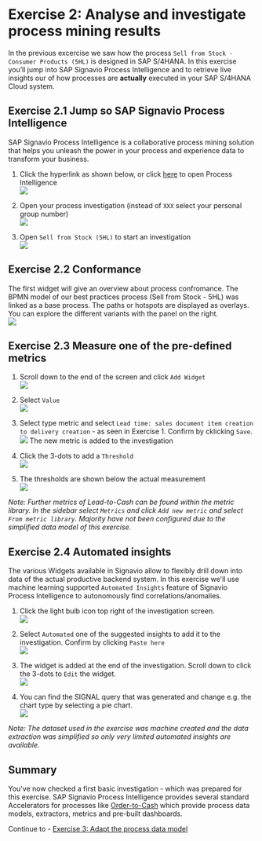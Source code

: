 # Exercise 2: Analyse and investigate process mining results

In the previous excercise we saw how the process `Sell from Stock - Consumer Products (5HL)` is designed in SAP S/4HANA. In this exercise you’ll jump into SAP Signavio Process Intelligence and to retrieve live insights our of how processes are **actually** executed in your SAP S/4HANA Cloud system. 


## Exercise 2.1 Jump so SAP Signavio Process Intelligence

SAP Signavio Process Intelligence is a collaborative process mining solution that helps you unleash the power in your process and experience data to transform your business.

1. Click the hyperlink as shown below, or click [here](https://editor.signavio.com/g/statics/pi/areas) to open Process Intelligence
<br>![](images/2_001.png)

2.	Open your process investigation (instead of `XXX` select your personal group number)
<br>![](images/2_002.png)

3. Open `Sell from Stock (5HL)` to start an investigation
<br>![](images/2_003.png)


## Exercise 2.2 Conformance
The first widget will give an overview about process confromance. 
The BPMN model of our best practices process (Sell from Stock - 5HL) was linked as a base process. The paths or hotspots are displayed as overlays. You can explore the different variants with the panel on the right.
<br>![](images/2_014.png)


## Exercise 2.3 Measure one of the pre-defined metrics

1. Scroll down to the end of the screen and click `Add Widget`
<br>![](images/2_004.png)

2. Select `Value`
<br>![](images/2_005.png)

3. Select type metric and select `Lead time: sales document item creation to delivery creation` - as seen in Exercise 1. Confirm by cklicking `Save`.
<br>![](images/2_006.png)
The new metric is added to the investigation

4. Click the 3-dots to add a `Threshold`
<br>![](images/2_007.png)

5. The thresholds are shown below the actual measurement
<br>![](images/2_009.png)

*Note: Further metrics of Lead-to-Cash can be found within the metric library. In the sidebar select `Metrics` and click `Add new metric` and select `From metric library`. Majority have not been configured due to the simplified data model of this exercise.*

## Exercise 2.4 Automated insights
The various Widgets available in Signavio allow to flexibly drill down into data of the actual productive backend system. In this exercise we'll use machine learning supported `Automated Insights` feature of Signavio Process Intelligence to autonomously find correlations/anomalies.

1. Click the light bulb icon top right of the investigation screen.
<br>![](images/2_010.png)

2. Select `Automated` one of the suggested insights to add it to the investigation. Confirm by clicking `Paste here`
<br>![](images/2_011.png)

3. The widget is added at the end of the investigation. Scroll down to click the 3-dots to `Edit` the widget.
<br>![](images/2_012.png)

4. You can find the SIGNAL query that was generated and change e.g. the chart type by selecting a pie chart.
<br>![](images/2_013.png)

*Note: The dataset used in the exercise was machine created and the data extraction was simplified so only very limited automated insights are available.*


## Summary

You've now checked a first basic investigation - which was prepared for this exercise. SAP Signavio Process Intelligence provides several standard Accelerators for processes like [Order-to-Cash](https://www.signavio.com/order-to-cash-process/) which provide process data models, extractors, metrics and pre-built dashboards.

Continue to - [Exercise 3: Adapt the process data model](../ex3/README.md)
